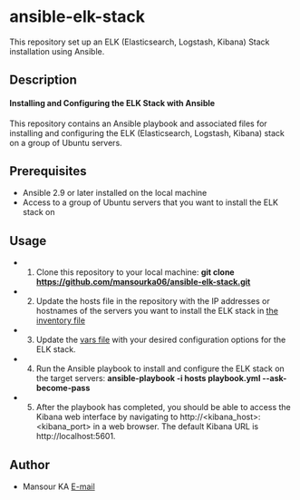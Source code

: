 # ansible-elk-stack
This repository set up an ELK (Elasticsearch, Logstash, Kibana) Stack installation using Ansible.


## Description
#### Installing and Configuring the ELK Stack with Ansible
This repository contains an Ansible playbook and associated files for installing and configuring the ELK (Elasticsearch, Logstash, Kibana) stack on a group of Ubuntu servers.

## Prerequisites
- Ansible 2.9 or later installed on the local machine
- Access to a group of Ubuntu servers that you want to install the ELK stack on

## Usage
- 1. Clone this repository to your local machine:
    **git clone https://github.com/mansourka06/ansible-elk-stack.git**

- 2. Update the hosts file in the repository with the IP addresses or hostnames of the servers you want to install the ELK stack in [the inventory file](./hosts.in)

- 3. Update the [vars file](roles/elk-stack/vars/main.yml) with your desired configuration options for the ELK stack.

- 4. Run the Ansible playbook to install and configure the ELK stack on the target servers: 
  **ansible-playbook -i hosts playbook.yml --ask-become-pass**

- 5. After the playbook has completed, you should be able to access the Kibana web interface by navigating to http://<kibana_host>:<kibana_port> in a web browser. The default Kibana URL is http://localhost:5601.


## Author
- Mansour KA  [E-mail](kamansour06@gmail.com)